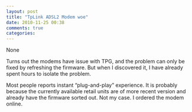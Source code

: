 ```yaml
---
layout: post
title: "TpLink ADSL2 Modem woe"
date: 2010-11-25 00:38
comments: true
categories: 
---
```


None


Turns out the modems have issue with TPG, and the problem can only be fixed by refreshing the firmware. But when I discovered it, I have already spent hours to isolate the problem.


Most people reports instant “plug-and-play” experience. It is probably because the currently available retail units are of more recent version and already have the firmware sorted out. Not my case. I ordered the modem online.


